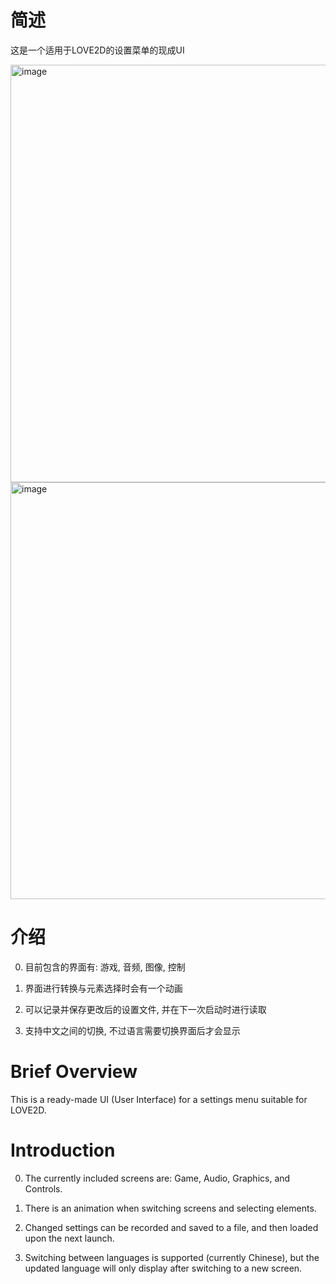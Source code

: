 

# 简述

这是一个适用于LOVE2D的设置菜单的现成UI

<img width="1135" height="668" alt="image" src="https://github.com/user-attachments/assets/2aa2ca0a-6ae5-46ae-8dfc-b0971039ec7f" />

<img width="1134" height="667" alt="image" src="https://github.com/user-attachments/assets/ea1fd5f0-f1e7-46dc-88d1-d28186518f5c" />

# 介绍

0. 目前包含的界面有: 游戏, 音频, 图像, 控制 

1. 界面进行转换与元素选择时会有一个动画

2. 可以记录并保存更改后的设置文件, 并在下一次启动时进行读取

3. 支持中文之间的切换, 不过语言需要切换界面后才会显示

# Brief Overview

This is a ready-made UI (User Interface) for a settings menu suitable for LOVE2D.

# Introduction

0. The currently included screens are: Game, Audio, Graphics, and Controls.

1. There is an animation when switching screens and selecting elements.

2. Changed settings can be recorded and saved to a file, and then loaded upon the next launch.

3. Switching between languages is supported (currently Chinese), but the updated language will only display after switching to a new screen.
